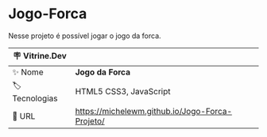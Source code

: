 # Jogo-Forca

Nesse projeto é possível jogar o jogo da forca.

| :placard: Vitrine.Dev |     |
| -------------  | --- |
| :sparkles: Nome        | **Jogo da Forca**
| :label: Tecnologias | HTML5 CSS3, JavaScript
| :rocket: URL         | https://michelewm.github.io/Jogo-Forca-Projeto/


<!-- Inserir imagem com a #vitrinedev ao final do link -->


## 
